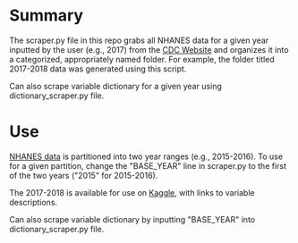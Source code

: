 # Summary
The scraper.py file in this repo grabs all NHANES data for a given year inputted by the user (e.g., 2017) from the [CDC Website](https://wwwn.cdc.gov/nchs/nhanes/default.aspx) and organizes it into a categorized, appropriately named folder. For example, the folder titled 2017-2018 data was generated using this script. 

Can also scrape variable dictionary for a given year using dictionary_scraper.py file.

# Use
[NHANES data](https://wwwn.cdc.gov/nchs/nhanes/default.aspx) is partitioned into two year ranges (e.g., 2015-2016). To use for a given partition, change the "BASE_YEAR" line in scraper.py to the first of the two years ("2015" for 2015-2016).

The 2017-2018 is available for use on [Kaggle](https://www.kaggle.com/datasets/rileyzurrin/national-health-and-nutrition-exam-survey-2017-2018/data), with links to variable descriptions.

Can also scrape variable dictionary by inputting "BASE_YEAR" into dictionary_scraper.py file.
